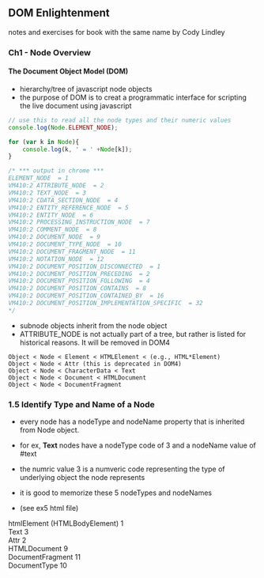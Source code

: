 ## DOM Enlightenment  
notes and exercises for book with the same name by Cody Lindley  

### Ch1 - Node Overview    

#### The Document Object Model (DOM)  

+ hierarchy/tree of javascript node objects    
+ the purpose of DOM is to creat a programmatic interface for scripting the live document using javascript    

``` javascript
// use this to read all the node types and their numeric values  
console.log(Node.ELEMENT_NODE);

for (var k in Node){
	console.log(k, ' = ' +Node[k]);
}

/* *** output in chrome ***
ELEMENT_NODE  = 1
VM410:2 ATTRIBUTE_NODE  = 2  
VM410:2 TEXT_NODE  = 3  
VM410:2 CDATA_SECTION_NODE  = 4  
VM410:2 ENTITY_REFERENCE_NODE  = 5  
VM410:2 ENTITY_NODE  = 6
VM410:2 PROCESSING_INSTRUCTION_NODE  = 7  
VM410:2 COMMENT_NODE  = 8
VM410:2 DOCUMENT_NODE  = 9  
VM410:2 DOCUMENT_TYPE_NODE  = 10
VM410:2 DOCUMENT_FRAGMENT_NODE  = 11  
VM410:2 NOTATION_NODE  = 12  
VM410:2 DOCUMENT_POSITION_DISCONNECTED  = 1
VM410:2 DOCUMENT_POSITION_PRECEDING  = 2
VM410:2 DOCUMENT_POSITION_FOLLOWING  = 4
VM410:2 DOCUMENT_POSITION_CONTAINS  = 8
VM410:2 DOCUMENT_POSITION_CONTAINED_BY  = 16
VM410:2 DOCUMENT_POSITION_IMPLEMENTATION_SPECIFIC  = 32
*/

```
+  subnode objects inherit from the node object  
+ ATTRIBUTE_NODE is not actually part of a tree, but rather is listed for historical reasons.  It will be removed in DOM4

```
Object < Node < Element < HTMLElement < (e.g., HTML*Element)   
Object < Node < Attr (this is deprecated in DOM4)  
Object < Node < CharacterData < Text  
Object < Node < Document < HTMLDocument  
Object < Node < DocumentFragment  

```  

### 1.5 Identify Type and Name of a Node  
+ every node has a nodeType and nodeName property that is inherited from Node object.  
+ for ex, **Text** nodes have a nodeType code of 3 and a nodeName value of #text  
+  the numric value 3 is a numveric code representing the type of underlying object the node represents  

+ it is good to memorize these 5 nodeTypes and nodeNames  
+ (see ex5 html file) 

htmlElement (HTMLBodyElement) 1    
Text 3  
Attr 2  
HTMLDocument 9  
DocumentFragment 11  
DocumentType 10  



